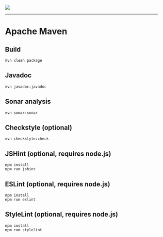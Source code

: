 ![](https://docs.simplicite.io//logos/logo250.png)
* * *

Apache Maven
============

Build
-----

``` text
mvn clean package
```

Javadoc
-------

``` text
mvn javadoc:javadoc
```

Sonar analysis
--------------

``` text
mvn sonar:sonar
```

Checkstyle (optional)
---------------------

``` text
mvn checkstyle:check
```

JSHint (optional, requires node.js)
-----------------------------------

``` text
npm install
npm run jshint
```

ESLint (optional, requires node.js)
-----------------------------------

``` text
npm install
npm run eslint
```

StyleLint (optional, requires node.js)
--------------------------------------

``` text
npm install
npm run stylelint
```

